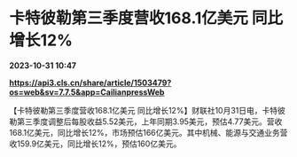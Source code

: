 # 卡特彼勒第三季度营收168.1亿美元 同比增长12%

**2023-10-31 10:47**

**https://api3.cls.cn/share/article/1503479?os=web&sv=7.7.5&app=CailianpressWeb**

【卡特彼勒第三季度营收168.1亿美元 同比增长12%】财联社10月31日电，卡特彼勒第三季度调整后每股收益5.52美元，上年同期3.95美元，预估4.77美元。营收168.1亿美元，同比增长12%，市场预估166亿美元。其中机械、能源与交通业务营收159.9亿美元，同比增长12%，预估160亿美元。